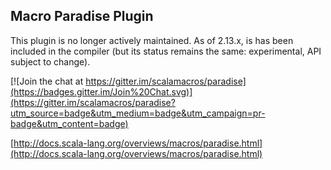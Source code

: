 ## Macro Paradise Plugin

This plugin is no longer actively maintained. As of 2.13.x, is has been included in the compiler (but its status remains the same: experimental, API subject to change).

[![Join the chat at https://gitter.im/scalamacros/paradise](https://badges.gitter.im/Join%20Chat.svg)](https://gitter.im/scalamacros/paradise?utm_source=badge&utm_medium=badge&utm_campaign=pr-badge&utm_content=badge)

[http://docs.scala-lang.org/overviews/macros/paradise.html](http://docs.scala-lang.org/overviews/macros/paradise.html)
